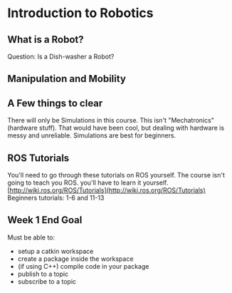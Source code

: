 # Introduction to Robotics

## What is a Robot?

Question: Is a Dish-washer a Robot?

## Manipulation and Mobility

## A Few things to clear

There will only be Simulations in this course. This isn't "Mechatronics" \(hardware stuff\). That would have been cool, but dealing with hardware is messy and unreliable. Simulations are best for beginners.

## ROS Tutorials

You'll need to go through these tutorials on ROS yourself. The course isn't going to teach you ROS. you'll have to learn it yourself. [http://wiki.ros.org/ROS/Tutorials](http://wiki.ros.org/ROS/Tutorials) Beginners tutorials: 1-6 and 11-13

## Week 1 End Goal

Must be able to:

* setup a catkin workspace
* create a package inside the workspace
* \(if using C++\) compile code in your package
* publish to a topic
* subscribe to a topic

